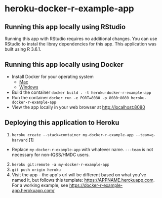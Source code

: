 # heroku-docker-r-example-app

## Running this app locally using RStudio
Running this app with RStudio requires no additional changes. You can use RStudio to instal the libray dependencies for this app.
This application was built using R 3.6.1.

## Running this app locally using Docker
* Install Docker for your operating system
  - [Mac](https://docs.docker.com/docker-for-mac/install/)
  - [Windows](https://docs.docker.com/docker-for-windows/install/)
* Build the container
```docker build . -t heroku-docker-r-example-app```
* Run the container
```docker run -e PORT=8080 -p 8080:8080 heroku-docker-r-example-app```
* View the app locally in your web browser at <http://localhost:8080>

## Deploying this application to Heroku
1. ```heroku create --stack=container my-docker-r-example-app --team=g-harvard``` [1]
  - Replace ```my-docker-r-example-app``` with whatever name. ```---team``` is not necessary for non-IQSS/HMDC users.
2. ```heroku git:remote -a my-docker-r-example-app```
3. ```git push origin heroku```
4. Visit the app - the app's url will be different based on what you've named it, but follows this template: <https://APPNAME.herokuapp.com>. For a working example, see <https://docker-r-example-app.herokuapp.com/>

